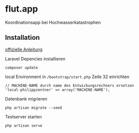 flut.app
========

Koordinationsapp bei Hochwasserkatastrophen


## Installation

[offizielle Anleitung](http://laravel.com/docs/installation)

Laravel Depencies installieren

    composer update

local Environment in `/bootstrap/start.php` Zeile 32 einrichten

    // MACHINE-NAME durch name des Entwickungsrechners ersetzen
    'local-philippzentner' => array('MACHINE-NAME'),
 
Datenbank migrieren

    php artisan migrate --seed

Testserver starten

    php artisan serve

